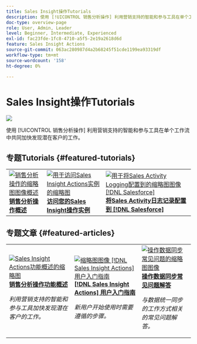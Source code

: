 ```yaml
---
title: Sales Insight操作Tutorials
description: 使用 [!UICONTROL 销售分析操作] 利用营销支持的智能和参与工具在单个工作流中共同加快发现潜在客户的工作。
doc-type: overview-page
role: User, Admin, Leader
level: Beginner, Intermediate, Experienced
exl-id: fac23fde-1fc8-4710-a5f5-2e19a2618d6d
feature: Sales Insight Actions
source-git-commit: 063ac280987d4a2b68245f51cde1199ea93319df
workflow-type: tm+mt
source-wordcount: '158'
ht-degree: 0%

---
```


# Sales Insight操作Tutorials

![](assets/header.png)

使用 [!UICONTROL 销售分析操作] 利用营销支持的智能和参与工具在单个工作流中共同加快发现潜在客户的工作。

## 专题Tutorials {#featured-tutorials}

<table style="table-layout:fixed">
<tr>
<td>
<a href="/help/sales-insight-actions/sales-insight-actions-overview.md"><img alt="销售分析操作的缩略图图像概述" src="assets/sales-insight-actions-feature-overview-videothumb.png" /></a>
<div><a href="/help/sales-insight-actions/sales-insight-actions-overview.md"><strong>销售分析操作概述</strong></a></div>
</td>
<td>
<a href="/help/sales-insight-actions/accessing-your-sales-insight-actions-instance.md"><img alt="用于访问Sales Insight Actions实例的缩略图" src="assets/accessing-your-sales-insight-actions-instance-videothumb.png" /></a>
<div><a href="/help/sales-insight-actions/accessing-your-sales-insight-actions-instance.md"><strong>访问您的Sales Insight操作实例</strong></a></div>
</td>
<td>
<a href="/help/sales-insight-actions/configure-sales-activity-logging-to-salesforce.md"><img alt="用于将Sales Activity Logging配置到的缩略图图像 [!DNL Salesforce]" src="assets/configure-sales-activity-logging-to-salesforce-videothumb.png" /></a>
<div><a href="/help/sales-insight-actions/configure-sales-activity-logging-to-salesforce.md"><strong>将Sales Activity日志记录配置到 [!DNL Salesforce]</strong></a></div>
</td>
</tr>
</table>

## 专题文章 {#featured-articles}

<table style="table-layout:fixed">
<tr>
<td>
<a href="https://experienceleague.adobe.com/docs/marketo/using/product-docs/marketo-sales-insight/actions/sales-insight-actions-feature-overview.html"><img alt="Sales Insight Actions功能概述的缩略图" src="assets/sales-insight-actions-feature-overview-thumb.png" /></a>
<div><a href="https://experienceleague.adobe.com/docs/marketo/using/product-docs/marketo-sales-insight/actions/sales-insight-actions-feature-overview.html"><strong>销售分析操作功能概述</strong></a></div>
<p><em>利用营销支持的智能和参与工具加快发现潜在客户的工作。</em></p>
</td>
<td>
<a href="https://experienceleague.adobe.com/docs/marketo/using/product-docs/marketo-sales-insight/actions/getting-started/sales-insight-actions-user-onboarding-checklist.html"><img alt="缩略图图像 [!DNL Sales Insight Actions] 用户入门指南" src="assets/sales-insight-actions-user-onboarding-guide-thumb.png" /></a>
<div><a href="https://experienceleague.adobe.com/docs/marketo/using/product-docs/marketo-sales-insight/actions/getting-started/sales-insight-actions-user-onboarding-checklist.html"><strong>[!DNL Sales Insight Actions] 用户入门指南</strong></a></div>
<p><em>新用户开始使用时需要遵循的步骤。</em></p>
</td>
<td>
<a href="https://experienceleague.adobe.com/docs/marketo/using/product-docs/marketo-sales-insight/actions/admin/actions-data-sync-faq.html"><img alt="操作数据同步常见问题的缩略图图像" src="assets/actions-data-sync-faq-thumb.png" /></a>
<div><a href="https://experienceleague.adobe.com/docs/marketo/using/product-docs/marketo-sales-insight/actions/admin/actions-data-sync-faq.html"><strong>操作数据同步常见问题解答</strong></a></div>
<p><em>与数据统一同步的工作方式相关的常见问题解答。</em></p>
</td>
</tr>
</table>
